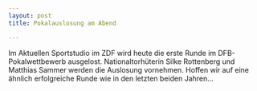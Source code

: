 ```yaml
---
layout: post
title: Pokalauslosung am Abend

---
```


Im Aktuellen Sportstudio im ZDF wird heute die erste Runde im DFB-Pokalwettbewerb ausgelost. Nationaltorhüterin Silke Rottenberg und Matthias Sammer werden die Auslosung vornehmen. Hoffen wir auf eine ähnlich erfolgreiche Runde wie in den letzten beiden Jahren...


